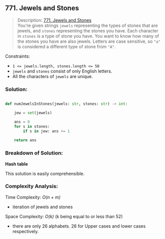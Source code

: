 ## 771. Jewels and Stones

>Description: [771. Jewels and Stones](https://leetcode.com/problems/jewels-and-stones/)\
You're given strings `jewels` representing the types of stones that are jewels, and `stones` representing the stones you have. Each character in `stones` is a type of stone you have. You want to know how many of the stones you have are also jewels.
Letters are case sensitive, so `"a"` is considered a different type of stone from `"A"`.

Constraints:

- <code>1 <= jewels.length, stones.length <= 50</code> 
- `jewels` and `stones` consist of only English letters.
- All the characters of `jewels` are unique.

### Solution: 

```python

def numJewelsInStones(jewels: str, stones: str) -> int:

    jew = set(jewels)

    ans = 0
    for s in stones:
        if s in jew: ans += 1
    
    return ans
```
### Breakdown of Solution:

**Hash table**

This solution is easily comprehensible.

### Complexity Analysis:

Time Complexity: *O(n + m)*

- iteration of jewels and stones

Space Complexity: *O(k)* (k being equal to or less than 52)

- there are only 26 alphabets. 26 for Upper cases and lower cases respectively. 